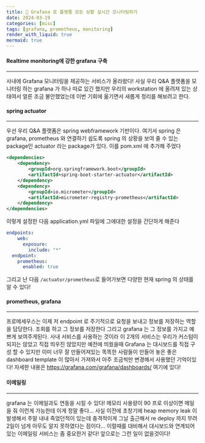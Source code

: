 ```yaml
---
title: 🥃 Grafana 로 플랫폼 모든 상황 실시간 모니터링하기
date: 2024-03-19
categories: [misc]
tags: [grafana, prometheus, monitoring]
render_with_liquid: true
mermaid: true
---
```

#### Realtime monitoring에 강한 grafana 구축
---
사내에 Grafana 모니터링을 제공하는 서비스가 올라왔다! 사실 우리 Q&A 플랫폼을 모니터링 하는 grafana 가 하나 따로 있긴 했지만 우리의 workstation 에 올려져 있는 상태여서 얼른 조금 불안했었는데 이번 기회에 옮기면서 새롭게 정리를 해보려고 한다.

#### spring actuator
---
우선 우리 Q&A 플랫폼은 spring webframework 기반이다. 여기서 spring 은 grafana, prometheus 와 연결하기 쉽도록 spring 의 상황을 보여 줄 수 있는 package인 actuator 라는 package가 있다. 이를 pom.xml 에 추가해 주었다

```xml
<dependencies>
    <dependency>
        <groupId>org.springframework.boot</groupId>
        <artifactId>spring-boot-starter-actuator</artifactId>
    </dependency>
    <dependency>
        <groupId>io.micrometer</groupId>
        <artifactId>micrometer-registry-prometheus</artifactId>
    </dependency>
</dependencies>
```

이렇게 설정한 다음 application.yml 파일에 그에대한 설정을 간단하게 해준다
```yaml
endpoints:
    web:
      exposure:
        include: "*"
  endpoint:
    prometheus:
      enabled: true
```

그리고 난 다음 `/actuator/prometheus`로 들어가보면 다양한 현재 spring 의 상태를 알 수 있다!

#### prometheus, grafana
---
프로메세우스는 이제 저 endpoint 로 주기적으로 요청을 보내고 정보를 저장하는 역할을 담당한다. 
조회를 하고 그 정보를 저장한다 그리고 grafana 는 그 정보를 가지고 예쁘게 보여주게된다. 사내 서비스를 사용하는 것이라 이 2개의 서비스는 우리가 커스텀이 되지는 않았고 직접 띄우진 않았지만 예전에 띄웠을때 Grafana 는 대시보드를 직접 구성 할 수 있지만 이미 너무 잘 만들어져있는 똑똑한 사람들이 만들어 놓은 좋은 dashboard template 이 많아서 가져와서 아주 조금씩만 변경해서 사용했던 기억이있다! 자세한 내용은 https://grafana.com/grafana/dashboards/ 여기에 있다!

#### 이메일링
---
grafana 는 이메일과도 연동을 시킬 수 있다! 메모리 사용량이 90 프로 이상이면 메일을 줘 이런게 가능한데 이게 정말 좋다... 사실 이전에 초창기에 heap memory leak 이 발생해서 주말 내내 죽었던적이 있는데 충격적이게 그날 출근해서 re deploy 까지 무려 2일이 넘게 아무도 알지 못하였다는 점이다... 이럴때를 대비해서 대시보드와 연계되어 있는 이메일링 서비스는 좀 중요한거 같다! 앞으로는 그런 일이 없을것이다!